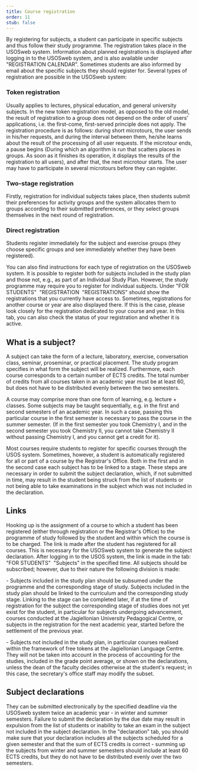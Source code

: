 ```yaml
---
title: Course registration
order: 11
stub: false
---
```

By registering for subjects, a student can participate in specific subjects and thus follow their study programme. The registration takes place in the USOSweb system. Information about planned registrations is displayed after logging in to the USOSweb system, and is also available under "REGISTRATION CALENDAR". Sometimes students are also informed by email about the specific subjects they should register for. Several types of registration are possible in the USOSweb system:

### Token registration

Usually applies to lectures, physical education, and general university subjects. In the new token registration model, as opposed to the old model, the result of registration to a group does not depend on the order of users' applications, i.e. the first-come, first-served principle does not apply. The registration procedure is as follows: during short microtours, the user sends in his/her requests, and during the interval between them, he/she learns about the result of the processing of all user requests. If the microtour ends, a pause begins (During which an algorithm is run that scatters places in groups. As soon as it finishes its operation, it displays the results of the registration to all users), and after that, the next microtour starts. The user may have to participate in several microtours before they can register.

### Two-stage registration

Firstly, registration for individual subjects takes place, then students submit their preferences for activity groups and the system allocates them to groups according to their submitted preferences, or they select groups themselves in the next round of registration.

### Direct registration

Students register immediately for the subject and exercise groups (they choose specific groups and see immediately whether they have been registered).

You can also find instructions for each type of registration on the USOSweb system. It is possible to register both for subjects included in the study plan and those not, e.g., as part of an Individual Study Plan. However, the study programme may require you to register for individual subjects. Under "FOR STUDENTS"  "REGISTRATION  "REGISTRATIONS" should show the registrations that you currently have access to. Sometimes, registrations for another course or year are also displayed there. If this is the case, please look closely for the registration dedicated to your course and year. In this tab, you can also check the status of your registration and whether it is active.

## What is a subject?

A subject can take the form of a lecture, laboratory, exercise, conversation class, seminar, proseminar, or practical placement. The study program specifies in what form the subject will be realized. Furthermore, each course corresponds to a certain number of ECTS credits. The total number of credits from all courses taken in an academic year must be at least 60, but does not have to be distributed evenly between the two semesters.

A course may comprise more than one form of learning, e.g. lecture + classes. Some subjects may be taught sequentially, e.g. in the first and second semesters of an academic year. In such a case, passing this particular course in the first semester is necessary to pass the course in the summer semester. (If in the first semester you took Chemistry I, and in the second semester you took Chemistry II, you cannot take Chemistry II without passing Chemistry I, and you cannot get a credit for it).

Most courses require students to register for specific courses through the USOS system. Sometimes, however, a student is automatically registered for all or part of a course by the Registrar's Office. Both in the first and in the second case each subject has to be linked to a stage. These steps are necessary in order to submit the subject declaration, which, if not submitted in time, may result in the student being struck from the list of students or not being able to take examinations in the subject which was not included in the declaration.

## Links

Hooking up is the assignment of a course to which a student has been registered (either through registration or the Registrar's Office) to the programme of study followed by the student and within which the course is to be charged. The link is made after the student has registered for all courses. This is necessary for the USOSweb system to generate the subject declaration. After logging in to the USOS system, the link is made in the tab: "FOR STUDENTS"  "Subjects" in the specified time. All subjects should be subscribed; however, due to their nature the following division is made:

\- Subjects included in the study plan should be subsumed under the programme and the corresponding stage of study. Subjects included in the study plan should be linked to the curriculum and the corresponding study stage. Linking to the stage can be completed later, if at the time of registration for the subject the corresponding stage of studies does not yet exist for the student, in particular for subjects undergoing advancement, courses conducted at the Jagiellonian University Pedagogical Centre, or subjects in the registration for the next academic year, started before the settlement of the previous year.

\- Subjects not included in the study plan, in particular courses realised within the framework of free tokens at the Jagiellonian Language Centre. They will not be taken into account in the process of accounting for the studies, included in the grade point average, or shown on the declarations, unless the dean of the faculty decides otherwise at the student's request; in this case, the secretary's office staff may modify the subset.



## Subject declarations

They can be submitted electronically by the specified deadline via the USOSweb system twice an academic year - in winter and summer semesters. Failure to submit the declaration by the due date may result in expulsion from the list of students or inability to take an exam in the subject not included in the subject declaration. In the "declaration" tab, you should make sure that your declaration includes all the subjects scheduled for a given semester and that the sum of ECTS credits is correct - summing up the subjects from winter and summer semesters should include at least 60 ECTS credits, but they do not have to be distributed evenly over the two semesters.